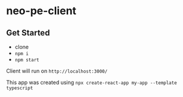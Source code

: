 # neo-pe-client

## Get Started

- clone
- `npm i`
- `npm start`

Client will run on `http://localhost:3000/`

This app was created using `npx create-react-app my-app --template typescript`
